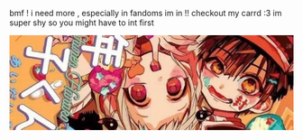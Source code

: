 bmf ! i need more , especially in fandoms im in !!
checkout my carrd :3
im super shy so you might have to int first 


![alt text](https://github.com/juniebugs/juniebugs/blob/2fba25060f4ec0b33daa3d9171fbfbc1d2a3b36c/tbhkbanner.webp)


